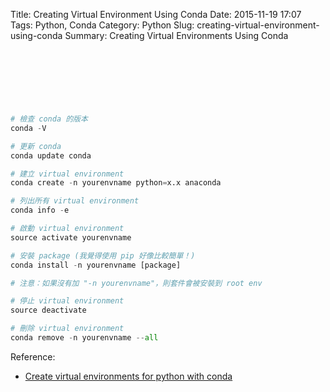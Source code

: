 Title: Creating Virtual Environment Using Conda
Date: 2015-11-19 17:07
Tags: Python, Conda
Category: Python
Slug: creating-virtual-environment-using-conda
Summary: Creating Virtual Environments Using Conda

<script async src="//pagead2.googlesyndication.com/pagead/js/adsbygoogle.js"></script>
<!-- pelican github -->
<ins class="adsbygoogle"
     style="display:inline-block;width:728px;height:90px"
     data-ad-client="ca-pub-3914607163427066"
     data-ad-slot="4932383565"></ins>
<script>
(adsbygoogle = window.adsbygoogle || []).push({});
</script>

```Python
# 檢查 conda 的版本
conda -V

# 更新 conda
conda update conda

# 建立 virtual environment
conda create -n yourenvname python=x.x anaconda

# 列出所有 virtual environment
conda info -e

# 啟動 virtual environment
source activate yourenvname

# 安裝 package (我覺得使用 pip 好像比較簡單！)
conda install -n yourenvname [package]

# 注意：如果沒有加 "-n yourenvname"，則套件會被安裝到 root env

# 停止 virtual environment
source deactivate

# 刪除 virtual environment
conda remove -n yourenvname --all
```

Reference:

* [Create virtual environments for python with conda](http://uoa-eresearch.github.io/eresearch-cookbook/recipe/2014/11/20/conda/)